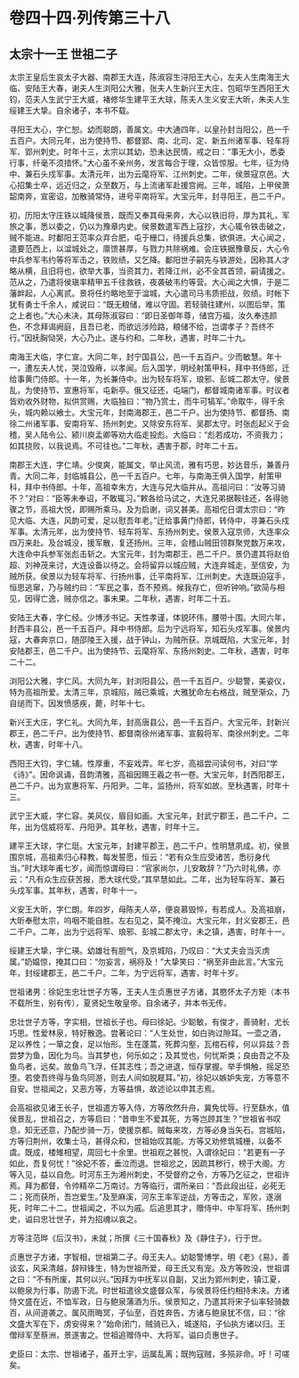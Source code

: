 # 卷四十四·列传第三十八

## 太宗十一王 世祖二子

太宗王皇后生哀太子大器、南郡王大连，陈淑容生浔阳王大心，左夫人生南海王大临、安陆王大春，谢夫人生浏阳公大雅，张夫人生新兴王大庄，包昭华生西阳王大钧，范夫人生武宁王大威，褚修华生建平王大球，陈夫人生义安王大昕，朱夫人生绥建王大挚。自余诸子，本书不载。

寻阳王大心，字仁恕。幼而聪朗，善属文。中大通四年，以皇孙封当阳公，邑一千五百户。大同元年，出为使持节、都督郢、南、北司、定、新五州诸军事、轻车将军、郢州刺史。时年十三，太宗以其幼，恐未达民情，戒之曰：“事无大小，悉委行事，纤毫不须措怀。”大心虽不亲州务，发言每合于理，众皆惊服。七年，征为侍中、兼石头戍军事。太清元年，出为云麾将军、江州刺史。二年，侯景寇京邑。大心招集士卒，远近归之，众至数万，与上流诸军赴援宫阙。三年，城陷，上甲侯萧韶南奔，宣密诏，加散骑常侍，进号平南将军。大宝元年，封寻阳王，邑二千户。

初，历阳太守庄铁以城降侯景，既而又奉其母来奔，大心以铁旧将，厚为其礼，军旅之事，悉以委之，仍以为豫章内史。侯景数遣军西上寇抄，大心辄令铁击破之，贼不能进。时鄱阳王范率众弃合肥，屯于栅口，待援兵总集，欲俱进。大心闻之，遣要范西上，以湓城处之，廪馈甚厚，与戮力共除祸难。会庄铁据豫章反，大心令中兵参军韦约等将军击之，铁败绩，又乞降。鄱阳世子嗣先与铁游处，因称其人才略从横，且旧将也，欲举大事，当资其力，若降江州，必不全其首领，嗣请援之。范从之，乃遣将侯瑱率精甲五千往救铁，夜袭破韦约等营。大心闻之大惧，于是二藩衅起，人心离贰。景将任约略地至于湓城，大心遣司马韦质拒战，败绩。时帐下犹有勇士千余人，咸说曰：“既无粮储，难以守固。若轻骑往建州，以图后举，策之上者也。”大心未决，其母陈淑容曰：“即日圣御年尊，储宫万福，汝久奉违颜色，不念拜谒阙庭，且吾已老，而欲远涉险路，粮储不给，岂谓孝子？吾终不行。”因抚胸恸哭，大心乃止。遂与约和。二年秋，遇害，时年二十九。

南海王大临，字仁宣。大同二年，封宁国县公，邑一千五百户。少而敏慧。年十一，遭左夫人忧，哭泣毁瘠，以孝闻。后入国学，明经射策甲科，拜中书侍郎，迁给事黄门侍郎。十一年，为长兼侍中。出为轻车将军，琅邪、彭城二郡太守。侯景乱，为使持节、宣惠将军，屯新亭。俄又征还，屯端门，都督城南诸军事。时议者皆劝收外财物，拟供赏赐，大临独曰：“物乃赏士，而牛可犒军。”命取牛，得千余头，城内赖以飨士。大宝元年，封南海郡王，邑二千户。出为使持节、都督扬、南徐二州诸军事、安南将军、扬州刺史。又除安东将军、吴郡太守。时张彪起义于会稽，吴人陆令公、颍川庾孟卿等劝大临走投彪。大临曰：“彪若成功，不资我力；如其挠败，以我说焉。不可往也。”二年秋，遇害于郡，时年二十五。

南郡王大连，字仁靖。少俊爽，能属文，举止风流，雅有巧思，妙达音乐，兼善丹青。大同二年，封临城县公，邑一千五百户。七年，与南海王俱入国学，射策甲科，拜中书侍郎。十年，高祖幸朱方，大连与兄大临并从。高祖问曰：“汝等习骑不？”对曰：“臣等未奉诏，不敢辄习。”敕各给马试之，大连兄弟据鞍往还，各得驰骤之节，高祖大悦，即赐所乘马。及为启谢，词又甚美。高祖佗日谓太宗曰：“昨见大临、大连，风韵可爱，足以慰吾年老。”迁给事黄门侍郎，转侍中，寻兼石头戍军事。太清元年，出为使持节、轻车将军、东扬州刺史。侯景入寇京师，大连率众四万来赴。及台城没，援军散，复还扬州。三年，会稽山贼田领群聚党数万来攻，大连命中兵参军张彪击斩之。大宝元年，封为南郡王，邑二千户。景仍遣其将赵伯超、刘神茂来讨，大连设备以待之。会将留异以城应贼，大连弃城走，至信安，为贼所获。侯景以为轻车将军、行扬州事，迁平南将军、江州刺史。大连既迫寇手，恒思逃窜，乃与贼约曰：“军民之事，吾不预焉。候我存亡，但听钟响。”欲简与相见，因得亡逸，贼亦信之。事未果。二年秋，遇害，时年二十五。

安陆王大春，字仁经。少博涉书记。天性孝谨，体貌环伟，腰带十围。大同六年，封西丰县公，邑一千五百户。拜中书侍郎。后为宁远将军，知石头戍军事。侯景内寇，大春奔京口，随邵陵王入援，战于钟山，为贼所获。京城既陷，大宝元年，封安陆郡王，邑二千户。出为使持节、云麾将军、东扬州刺史。二年秋，遇害，时年二十二。

浏阳公大雅，字仁风。大同九年，封浏阳县公，邑一千五百户。少聪警，美姿仪，特为高祖所爱。太清三年，京城陷，贼已乘城，大雅犹命左右格战，贼至渐众，乃自缒而下。因发愤感疾，薨，时年十七。

新兴王大庄，字仁礼。大同九年，封高唐县公，邑一千五百户。大宝元年，封新兴郡王，邑二千户。出为使持节、都督南徐州诸军事、宣毅将军、南徐州刺史。二年秋，遇害，时年十八。

西阳王大钧，字仁辅。性厚重，不妄戏弄。年七岁，高祖尝问读何书，对曰“学《诗》”。因命讽诵，音韵清雅，高祖因赐王羲之书一卷。大宝元年，封西阳郡王，邑二千户。出为宣惠将军、丹阳尹。二年，监扬州，将军如故。至秋遇害，时年十三。

武宁王大威，字仁容。美风仪，眉目如画。大宝元年，封武宁郡王，邑二千户。二年，出为信威将军、丹阳尹。其年秋，遇害，时年十三。

建平王大球，字仁珽。大宝元年，封建平郡王，邑二千户。性明慧夙成。初，侯景围京城，高祖素归心释教，每发誓愿，恒云：“若有众生应受诸苦，悉衍身代当。”时大球年甫七岁，闻而惊谓母曰：“官家尚尔，儿安敢辞？”乃六时礼佛，亦云：“凡有众生应获苦报，悉大球代受。”其早慧如此。二年，出为轻车将军、兼石头戍军事。其年秋，遇害，时年十一。

义安王大昕，字仁朗。年四岁，母陈夫人卒，便哀慕毁悴，有若成人。及高祖崩，大昕奉慰太宗，呜咽不能自胜。左右见之，莫不掩泣。大宝元年，封义安郡王，邑二千户。二年，出为宁远将军、琅邪、彭城二郡太守，未之镇，遇害，时年十一。

绥建王大挚，字仁瑛。幼雄壮有胆气，及京城陷，乃叹曰：“大丈夫会当灭虏属。”奶媪惊，掩其口曰：“勿妄言，祸将及！”大挚笑曰：“祸至非由此言。”大宝元年，封绥建郡王，邑二千户。二年，为宁远将军，遇害，时年十岁。

世祖诸男：徐妃生忠壮世子方等，王夫人生贞惠世子方诸，其愍怀太子方矩（本书不载所生，别有传），夏贤妃生敬皇帝。自余诸子，并本书无传。

忠壮世子方等，字实相，世祖长子也。母曰徐妃。少聪敏，有俊才，善骑射，尤长巧思。性爱林泉，特好散逸。尝著论曰：“人生处世，如白驹过隙耳。一壶之酒，足以养性；一箪之食，足以怡形。生在蓬蒿，死葬沟壑，瓦棺石椁，何以异兹？吾尝梦为鱼，因化为鸟。当其梦也，何乐如之；及其觉也，何忧斯类；良由吾之不及鱼鸟者，远矣。故鱼鸟飞浮，任其志性；吾之进退，恒存掌握。举手惧触，摇足恐堕。若使吾终得与鱼鸟同游，则去人间如脱屣耳。”初，徐妃以嫉妒失宠，方等意不自安。世祖闻之，又恶方等，方等益惧，故述论以申其志焉。

会高祖欲见诸王长子，世祖遣方等入侍，方等欣然升舟，冀免忧辱。行至繇水，值侯景乱，世祖召之，方等启曰：“昔申生不爱其死，方等岂顾其生？”世祖省书叹息，知无还意，乃配步骑一万，使援京都。贼每来攻，方等必身当矢石。宫城陷，方等归荆州，收集士马，甚得众和，世祖始叹其能。方等又劝修筑城栅，以备不虞。既成，楼雉相望，周回七十余里。世祖观之甚悦，入谓徐妃曰：“若更有一子如此，吾复何忧！”徐妃不答，垂泣而退。世祖忿之，因疏其秽行，榜于大阁。方等入见，益以自危。时河东王为湘州刺史，不受督府之令，方等乃乞征之，世祖许焉。拜为都督，令帅精卒二万南讨。方等临行，谓所亲曰：“吾此段出征，必死无二；死而获所，吾岂爱生。”及至麻溪，河东王率军逆战，方等击之，军败，遂溺死，时年二十二。世祖闻之，不以为戚。后追思其才，赠侍中、中军将军、扬州刺史，谥曰忠壮世子，并为招魂以哀之。

方等注范晔《后汉书》，未就；所撰《三十国春秋》及《静住子》，行于世。

贞惠世子方诸，字智相，世祖第二子。母王夫人。幼聪警博学，明《老》《易》，善谈玄，风采清越，辞辩锋生，特为世祖所爱，母王氏又有宠。及方等败没，世祖谓之曰：“不有所废，其何以兴。”因拜为中抚军以自副，又出为郢州刺史，镇江夏，以鲍泉为行事，防遏下流。时世祖遣徐文盛督众军，与侯景将任约相持未决。方诸恃文盛在近，不恤军政，日与鲍泉蒲酒为乐。侯景知之，乃遣其将宋子仙率轻骑数百，从间道袭之。属风雨晦冥，子仙至，百姓奔告，方诸与鲍泉犹不信，曰：“徐文盛大军在下，虏安得来？”始命闭门，贼骑已入，城遂陷，子仙执方诸以归。王僧辩军至蔡洲，景遂害之。世祖追赠侍中、大将军。谥曰贞惠世子。

史臣曰：太宗、世祖诸子，虽开土宇，运属乱离；既拘寇贼，多殒非命。吁！可嗟矣。
